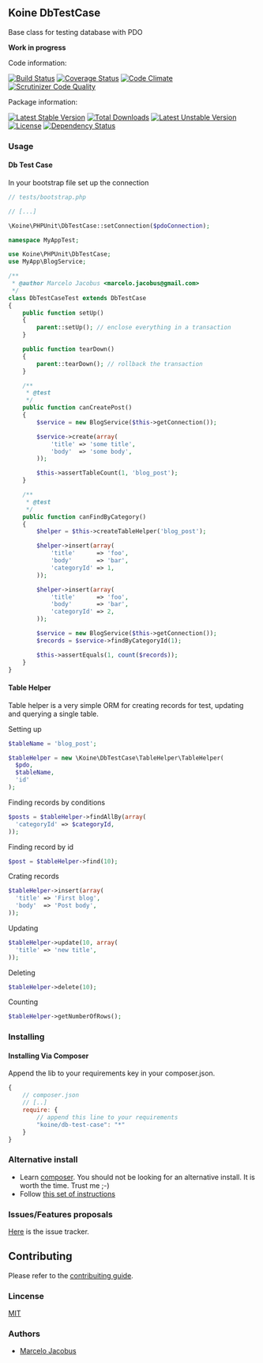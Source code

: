 Koine DbTestCase
-----------------

Base class for testing database with PDO

**Work in progress**

Code information:

[![Build Status](https://travis-ci.org/koinephp/DbTestCase.png?branch=master)](https://travis-ci.org/koinephp/DbTestCase)
[![Coverage Status](https://coveralls.io/repos/koinephp/DbTestCase/badge.svg?branch=master)](https://coveralls.io/r/koinephp/DbTestCase?branch=master)
[![Code Climate](https://codeclimate.com/github/koinephp/DbTestCase.png)](https://codeclimate.com/github/koinephp/DbTestCase)
[![Scrutinizer Code Quality](https://scrutinizer-ci.com/g/koinephp/DbTestCase/badges/quality-score.png?b=master)](https://scrutinizer-ci.com/g/koinephp/DbTestCase/?branch=master)

Package information:

[![Latest Stable Version](https://poser.pugx.org/koine/db-test-case/v/stable.svg)](https://packagist.org/packages/koine/db-test-case)
[![Total Downloads](https://poser.pugx.org/koine/db-test-case/downloads.svg)](https://packagist.org/packages/koine/db-test-case)
[![Latest Unstable Version](https://poser.pugx.org/koine/db-test-case/v/unstable.svg)](https://packagist.org/packages/koine/db-test-case)
[![License](https://poser.pugx.org/koine/db-test-case/license.svg)](https://packagist.org/packages/koine/db-test-case)
[![Dependency Status](https://gemnasium.com/koinephp/DbTestCase.png)](https://gemnasium.com/koinephp/DbTestCase)


### Usage

#### Db Test Case

In your bootstrap file set up the connection

```php
// tests/bootstrap.php

// [...]

\Koine\PHPUnit\DbTestCase::setConnection($pdoConnection);
```

```php
namespace MyAppTest;

use Koine\PHPUnit\DbTestCase;
use MyApp\BlogService;

/**
 * @author Marcelo Jacobus <marcelo.jacobus@gmail.com>
 */
class DbTestCaseTest extends DbTestCase
{
    public function setUp()
    {
        parent::setUp(); // enclose everything in a transaction
    }

    public function tearDown()
    {
        parent::tearDown(); // rollback the transaction
    }

    /**
     * @test
     */
    public function canCreatePost()
    {
        $service = new BlogService($this->getConnection());

        $service->create(array(
            'title' => 'some title',
            'body'  => 'some body',
        ));

        $this->assertTableCount(1, 'blog_post');
    }

    /**
     * @test
     */
    public function canFindByCategory()
    {
        $helper = $this->createTableHelper('blog_post');

        $helper->insert(array(
            'title'      => 'foo',
            'body'       => 'bar',
            'categoryId' => 1,
        ));

        $helper->insert(array(
            'title'      => 'foo',
            'body'       => 'bar',
            'categoryId' => 2,
        ));

        $service = new BlogService($this->getConnection());
        $records = $service->findByCategoryId(1);

        $this->assertEquals(1, count($records));
    }
}
```



#### Table Helper

Table helper is a very simple ORM for creating records for test, updating and
querying a single table.

Setting up

```php
$tableName = 'blog_post';

$tableHelper = new \Koine\DbTestCase\TableHelper\TableHelper(
  $pdo,
  $tableName,
  'id'
);
```

Finding records by conditions

```php
$posts = $tableHelper->findAllBy(array(
  'categoryId' => $categoryId,
));
```

Finding record by id

```php
$post = $tableHelper->find(10);
```
Crating records

```php
$tableHelper->insert(array(
  'title' => 'First blog',
  'body'  => 'Post body',
));
```

Updating

```php
$tableHelper->update(10, array(
  'title' => 'new title',
));
```

Deleting

```php
$tableHelper->delete(10);
```

Counting

```php
$tableHelper->getNumberOfRows();
```

### Installing

#### Installing Via Composer
Append the lib to your requirements key in your composer.json.

```javascript
{
    // composer.json
    // [..]
    require: {
        // append this line to your requirements
        "koine/db-test-case": "*"
    }
}
```

### Alternative install
- Learn [composer](https://getcomposer.org). You should not be looking for an alternative install. It is worth the time. Trust me ;-)
- Follow [this set of instructions](#installing-via-composer)

### Issues/Features proposals

[Here](https://github.com/koinephp/DbTestCase/issues) is the issue tracker.

## Contributing

Please refer to the [contribuiting guide](https://github.com/koinephp/DbTestCase/blob/master/CONTRIBUTING.md).

### Lincense
[MIT](MIT-LICENSE)

### Authors

- [Marcelo Jacobus](https://github.com/mjacobus)
